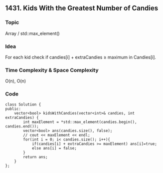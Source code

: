## 1431. Kids With the Greatest Number of Candies

### Topic
Array / std::max_element()

### Idea
For each kid check if candies[i] + extraCandies ≥ maximum in Candies[i].

### Time Complexity & Space Complexity
O(n), O(n)

### Code
```
class Solution {
public:
    vector<bool> kidsWithCandies(vector<int>& candies, int extraCandies) {
        int maxElement = *std::max_element(candies.begin(), candies.end());
        vector<bool> ans(candies.size(), false);
        // cout << maxElement << endl;
        for(int i = 0; i< candies.size(); i++){
            if(candies[i] + extraCandies >= maxElement) ans[i]=true;
            else ans[i] = false;
        }
        return ans;
    }
};
```

